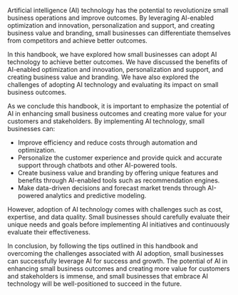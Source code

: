 
Artificial intelligence (AI) technology has the potential to revolutionize small business operations and improve outcomes. By leveraging AI-enabled optimization and innovation, personalization and support, and creating business value and branding, small businesses can differentiate themselves from competitors and achieve better outcomes.

In this handbook, we have explored how small businesses can adopt AI technology to achieve better outcomes. We have discussed the benefits of AI-enabled optimization and innovation, personalization and support, and creating business value and branding. We have also explored the challenges of adopting AI technology and evaluating its impact on small business outcomes.

As we conclude this handbook, it is important to emphasize the potential of AI in enhancing small business outcomes and creating more value for your customers and stakeholders. By implementing AI technology, small businesses can:

* Improve efficiency and reduce costs through automation and optimization.
* Personalize the customer experience and provide quick and accurate support through chatbots and other AI-powered tools.
* Create business value and branding by offering unique features and benefits through AI-enabled tools such as recommendation engines.
* Make data-driven decisions and forecast market trends through AI-powered analytics and predictive modeling.

However, adoption of AI technology comes with challenges such as cost, expertise, and data quality. Small businesses should carefully evaluate their unique needs and goals before implementing AI initiatives and continuously evaluate their effectiveness.

In conclusion, by following the tips outlined in this handbook and overcoming the challenges associated with AI adoption, small businesses can successfully leverage AI for success and growth. The potential of AI in enhancing small business outcomes and creating more value for customers and stakeholders is immense, and small businesses that embrace AI technology will be well-positioned to succeed in the future.
